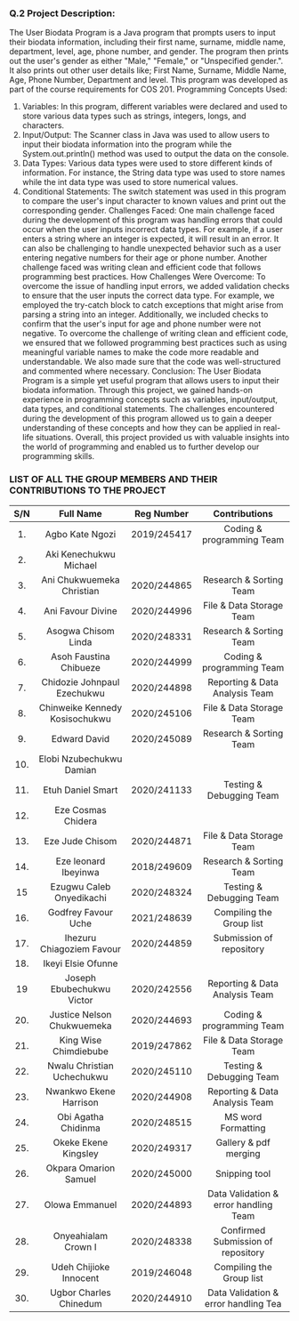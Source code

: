 ### Q.2 Project Description:

The User Biodata Program is a Java program that prompts users to input their biodata information,
including their first name, surname, middle name, department, level, age, phone number, and gender. The
program then prints out the user's gender as either "Male," "Female," or "Unspecified gender.". It also prints out other user details like; First Name, Surname, Middle Name, Age, Phone Number, Department and level. This
program was developed as part of the course requirements for COS 201.
Programming Concepts Used:

1. Variables: In this program, different variables were declared and used to store various data types such
   as strings, integers, longs, and characters.
2. Input/Output: The Scanner class in Java was used to allow users to input their biodata information into
   the program while the System.out.println() method was used to output the data on the console.
3. Data Types: Various data types were used to store different kinds of information. For instance, the
   String data type was used to store names while the int data type was used to store numerical values.
4. Conditional Statements: The switch statement was used in this program to compare the user's input
   character to known values and print out the corresponding gender.
   Challenges Faced:
   One main challenge faced during the development of this program was handling errors that could occur
   when the user inputs incorrect data types. For example, if a user enters a string where an integer is
   expected, it will result in an error. It can also be challenging to handle unexpected behavior such as a user
   entering negative numbers for their age or phone number. Another challenge faced was writing clean and
   efficient code that follows programming best practices.
   How Challenges Were Overcome:
   To overcome the issue of handling input errors, we added validation checks to ensure that the user inputs
   the correct data type. For example, we employed the try-catch block to catch exceptions that might arise
   from parsing a string into an integer. Additionally, we included checks to confirm that the user's input for
   age and phone number were not negative.
   To overcome the challenge of writing clean and efficient code, we ensured that we followed programming
   best practices such as using meaningful variable names to make the code more readable and
   understandable. We also made sure that the code was well-structured and commented where necessary.
   Conclusion:
   The User Biodata Program is a simple yet useful program that allows users to input their biodata
   information. Through this project, we gained hands-on experience in programming concepts such as
   variables, input/output, data types, and conditional statements. The challenges encountered during the
   development of this program allowed us to gain a deeper understanding of these concepts and how they
   can be applied in real-life situations. Overall, this project provided us with valuable insights into the world
   of programming and enabled us to further develop our programming skills.

### LIST OF ALL THE GROUP MEMBERS AND THEIR CONTRIBUTIONS TO THE PROJECT

| **S/N** |         **Full Name**          | **Reg Number** |           **Contributions**           |
| :-----: | :----------------------------: | :------------: | :-----------------------------------: |
|   1.    |        Agbo Kate Ngozi         |  2019/245417   |       Coding & programming Team       |
|   2.    |     Aki Kenechukwu Michael     |
|   3.    |   Ani Chukwuemeka Christian    |  2020/244865   |        Research & Sorting Team        |
|   4.    |       Ani Favour Divine        |  2020/244996   |       File & Data Storage Team        |
|   5.    |      Asogwa Chisom Linda       |  2020/248331   |        Research & Sorting Team        |
|   6.    |     Asoh Faustina Chibueze     |  2020/244999   |       Coding & programming Team       |
|   7.    |  Chidozie Johnpaul Ezechukwu   |  2020/244898   |    Reporting & Data Analysis Team     |
|   8.    | Chinweike Kennedy Kosisochukwu |  2020/245106   |       File & Data Storage Team        |
|   9.    |          Edward David          |  2020/245089   |        Research & Sorting Team        |
|   10.   |    Elobi Nzubechukwu Damian    |
|   11.   |       Etuh Daniel Smart        |  2020/241133   |       Testing & Debugging Team        |
|   12.   |       Eze Cosmas Chidera       |
|   13.   |        Eze Jude Chisom         |  2020/244871   |       File & Data Storage Team        |
|   14.   |      Eze leonard Ibeyinwa      |  2018/249609   |        Research & Sorting Team        |
|   15    |    Ezugwu Caleb Onyedikachi    |  2020/248324   |       Testing & Debugging Team        |
|   16.   |      Godfrey Favour Uche       |  2021/248639   |       Compiling the Group list        |
|   17.   |   Ihezuru Chiagoziem Favour    |  2020/244859   |       Submission of repository        |
|   18.   |       Ikeyi Elsie Ofunne       |
|   19    |   Joseph Ebubechukwu Victor    |  2020/242556   |    Reporting & Data Analysis Team     |
|   20.   |   Justice Nelson Chukwuemeka   |  2020/244693   |       Coding & programming Team       |
|   21.   |     King Wise Chimdiebube      |  2019/247862   |       File & Data Storage Team        |
|   22.   |   Nwalu Christian Uchechukwu   |  2020/245110   |       Testing & Debugging Team        |
|   23.   |     Nwankwo Ekene Harrison     |  2020/244908   |    Reporting & Data Analysis Team     |
|   24.   |      Obi Agatha Chidinma       |  2020/248515   |          MS word Formatting           |
|   25.   |      Okeke Ekene Kingsley      |  2020/249317   |         Gallery & pdf merging         |
|   26.   |     Okpara Omarion Samuel      |  2020/245000   |             Snipping tool             |
|   27.   |         Olowa Emmanuel         |  2020/244893   | Data Validation & error handling Team |
|   28.   |      Onyeahialam Crown I       |  2020/248338   |  Confirmed Submission of repository   |
|   29.   |     Udeh Chijioke Innocent     |  2019/246048   |       Compiling the Group list        |
|   30.   |     Ugbor Charles Chinedum     |  2020/244910   | Data Validation & error handling Tea  |
